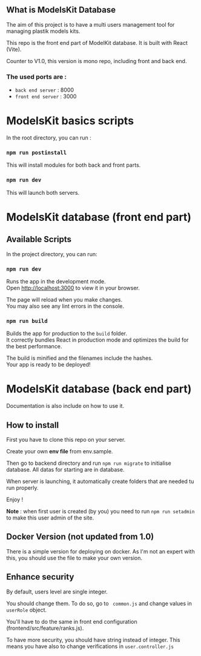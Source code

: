 ## What is ModelsKit Database

The aim of this project is to have a multi users management tool for managing plastik models kits.

This repo is the front end part of ModelKit database. It is built with React (Vite).

Counter to V1.0, this version is mono repo, including front and back end.

### The used ports are :

- `back end server` : 8000
- `front end server` : 3000

ModelsKit basics scripts
==

In the root directory, you can run :

### `npm run postinstall`

This will install modules for both back and front parts.

### `npm run dev`

This will launch both servers.

ModelsKit database (front end part)
==

## Available Scripts

In the project directory, you can run:

### `npm run dev`

Runs the app in the development mode.\
Open [http://localhost:3000](http://localhost:3000) to view it in your browser.

The page will reload when you make changes.\
You may also see any lint errors in the console.


### `npm run build`

Builds the app for production to the `build` folder.\
It correctly bundles React in production mode and optimizes the build for the best performance.

The build is minified and the filenames include the hashes.\
Your app is ready to be deployed!

ModelsKit database (back end part)
==

Documentation is also include on how to use it.

How to install
-

First you have to clone this repo on your server.

Create your own **env file** from env.sample.

Then go to backend directory and run `npm run migrate` to initialise database. All datas for starting are in database.

When server is launching, it automatically create folders that are needed tu run properly.

Enjoy !

**Note** : when first user is created (by you) you need to run `npm run setadmin` to make this user admin of the site.

Docker Version (not updated from 1.0)
-

There is a simple version for deploying on docker. As I'm not an expert with this, you should use the file to make your own version.

Enhance security
-

By default, users level are single integer. 

You should change them. To do so, go to ` common.js` and change values in `userRole` object.

You'll have to do the same in front end configuration (frontend/src/feature/ranks.js).

To have more security, you should have string instead of integer. This means you have also to change verifications in `user.controller.js`